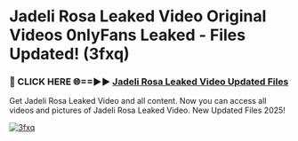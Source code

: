 # Jadeli Rosa Leaked Video Original Videos 0nlyFans Leaked - Files Updated! (3fxq)

<h3>🔴 CLICK HERE 🌐==►► <a href="https://tinyurl.com/ms9xzufz" rel="nofollow">Jadeli Rosa Leaked Video Updated Files</a></h3>

Get Jadeli Rosa Leaked Video and all content. Now you can access all videos and pictures of Jadeli Rosa Leaked Video. New Updated Files 2025!

[![3fxq](https://i.imgur.com/ppqm5kG.gif)](https://tinyurl.com/ms9xzufz)
